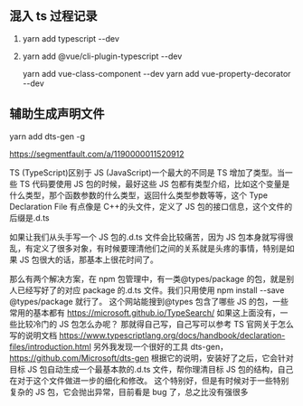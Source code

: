 ## 混入 ts 过程记录

1. yarn add typescript --dev
2. yarn add @vue/cli-plugin-typescript --dev

   yarn add vue-class-component --dev
   yarn add vue-property-decorator --dev

## 辅助生成声明文件

yarn add dts-gen -g

https://segmentfault.com/a/1190000011520912

TS (TypeScript)区别于 JS (JavaScript)一个最大的不同是 TS 增加了类型。当一些 TS 代码要使用 JS 包的时候，最好这些 JS 包都有类型介绍，比如这个变量是什么类型，那个函数参数的什么类型，返回什么类型参数等等，这个 Type Declaration File 有点像是 C++的头文件，定义了 JS 包的接口信息，这个文件的后缀是.d.ts

如果让我们从头手写一个 JS 包的.d.ts 文件会比较痛苦，因为 JS 包本身就写得很乱，有定义了很多对象，有时候要理清他们之间的关系就是头疼的事情，特别是如果 JS 包很大的话，那基本上很花时间了。

那么有两个解决方案，在 npm 包管理中，有一类@types/package 的包，就是别人已经写好了的对应 package 的.d.ts 文件。我们只用使用 npm install --save @types/package 就行了。
这个网站能搜到@types 包含了哪些 JS 的包，一些常用的基本都有
https://microsoft.github.io/TypeSearch/
如果这上面没有，一些比较冷门的 JS 包怎么办呢？
那就得自己写，自己写可以参考 TS 官网关于怎么写的说明文档
https://www.typescriptlang.org/docs/handbook/declaration-files/introduction.html
另外我发现一个很好的工具 dts-gen，
https://github.com/Microsoft/dts-gen
根据它的说明，安装好了之后，它会针对目标 JS 包自动生成一个最基本款的.d.ts 文件，帮你理清目标 JS 包的结构，自己在对于这个文件做进一步的细化和修改。
这个特别好，但是有时候对于一些特别复杂的 JS 包，它会抛出异常，目前看是 bug 了，总之比没有强很多
